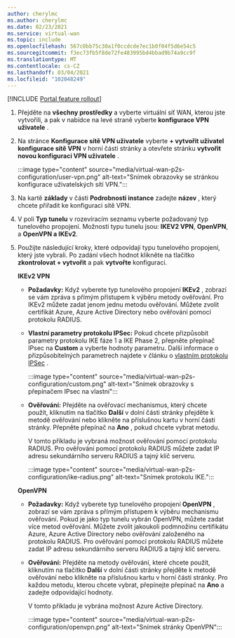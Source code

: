 ```yaml
---
author: cherylmc
ms.author: cherylmc
ms.date: 02/23/2021
ms.service: virtual-wan
ms.topic: include
ms.openlocfilehash: 567c0bb75c30a1f0ccdcde7ec1b0f04f5d6e54c5
ms.sourcegitcommit: f3ec73fb5f8de72fe483995bd4bbad9b74a9cc9f
ms.translationtype: MT
ms.contentlocale: cs-CZ
ms.lasthandoff: 03/04/2021
ms.locfileid: "102048249"
---
```

[!INCLUDE [Portal feature rollout](virtual-wan-portal-feature-rollout.md)]

1. Přejděte na **všechny prostředky** a vyberte virtuální síť WAN, kterou jste vytvořili, a pak v nabídce na levé straně vyberte **konfigurace VPN uživatele** .
1. Na stránce **Konfigurace sítě VPN uživatele** vyberte **+ vytvořit uživatel konfigurace sítě VPN** v horní části stránky a otevřete stránku **vytvořit novou konfiguraci VPN uživatele** .

   :::image type="content" source="media/virtual-wan-p2s-configuration/user-vpn.png" alt-text="Snímek obrazovky se stránkou konfigurace uživatelských sítí VPN.":::

1. Na kartě **základy** v části **Podrobnosti instance** zadejte **název** , který chcete přiřadit ke konfiguraci sítě VPN.
1. V poli **Typ tunelu** v rozevíracím seznamu vyberte požadovaný typ tunelového propojení. Možnosti typu tunelu jsou: **IKEV2 VPN**, **OpenVPN**, a **OpenVPN a IKEv2**.
1. Použijte následující kroky, které odpovídají typu tunelového propojení, který jste vybrali. Po zadání všech hodnot klikněte na tlačítko **zkontrolovat + vytvořit** a pak **vytvořte** konfiguraci.

   **IKEv2 VPN**

   * **Požadavky:** Když vyberete typ tunelového propojení **IKEv2** , zobrazí se vám zpráva s přímým přístupem k výběru metody ověřování. Pro IKEv2 můžete zadat jenom jednu metodu ověřování. Můžete zvolit certifikát Azure, Azure Active Directory nebo ověřování pomocí protokolu RADIUS.

   * **Vlastní parametry protokolu IPSec:** Pokud chcete přizpůsobit parametry protokolu IKE fáze 1 a IKE Phase 2, přepněte přepínač IPsec na **Custom** a vyberte hodnoty parametru. Další informace o přizpůsobitelných parametrech najdete v článku o [vlastním protokolu IPSec](../articles/virtual-wan/point-to-site-ipsec.md) .

     :::image type="content" source="media/virtual-wan-p2s-configuration/custom.png" alt-text="Snímek obrazovky s přepínačem IPsec na vlastní":::

   * **Ověřování:** Přejděte na ověřovací mechanismus, který chcete použít, kliknutím na tlačítko **Další** v dolní části stránky přejděte k metodě ověřování nebo klikněte na příslušnou kartu v horní části stránky. Přepněte přepínač na **Ano** , pokud chcete vybrat metodu.

     V tomto příkladu je vybraná možnost ověřování pomocí protokolu RADIUS. Pro ověřování pomocí protokolu RADIUS můžete zadat IP adresu sekundárního serveru RADIUS a tajný klíč serveru.

     :::image type="content" source="media/virtual-wan-p2s-configuration/ike-radius.png" alt-text="Snímek protokolu IKE.":::

   **OpenVPN**

   * **Požadavky:** Když vyberete typ tunelového propojení **OpenVPN** , zobrazí se vám zpráva s přímým přístupem k výběru mechanismu ověřování. Pokud je jako typ tunelu vybrán OpenVPN, můžete zadat více metod ověřování. Můžete zvolit jakoukoli podmnožinu certifikátu Azure, Azure Active Directory nebo ověřování založeného na protokolu RADIUS. Pro ověřování pomocí protokolu RADIUS můžete zadat IP adresu sekundárního serveru RADIUS a tajný klíč serveru.

   * **Ověřování:** Přejděte na metody ověřování, které chcete použít, kliknutím na tlačítko **Další** v dolní části stránky přejděte k metodě ověřování nebo klikněte na příslušnou kartu v horní části stránky.
   Pro každou metodu, kterou chcete vybrat, přepínejte přepínač na **Ano** a zadejte odpovídající hodnoty.

     V tomto příkladu je vybrána možnost Azure Active Directory.

     :::image type="content" source="media/virtual-wan-p2s-configuration/openvpn.png" alt-text="Snímek stránky OpenVPN":::
